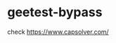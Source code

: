 # geetest-bypass
check https://www.capsolver.com/ 





















                                                                        